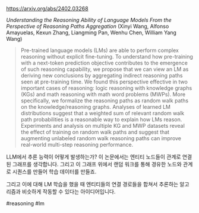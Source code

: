 https://arxiv.org/abs/2402.03268

*Understanding the Reasoning Ability of Language Models From the Perspective of Reasoning Paths Aggregation* (Xinyi Wang, Alfonso Amayuelas, Kexun Zhang, Liangming Pan, Wenhu Chen, William Yang Wang)

> Pre-trained language models (LMs) are able to perform complex reasoning without explicit fine-tuning. To understand how pre-training with a next-token prediction objective contributes to the emergence of such reasoning capability, we propose that we can view an LM as deriving new conclusions by aggregating indirect reasoning paths seen at pre-training time. We found this perspective effective in two important cases of reasoning: logic reasoning with knowledge graphs (KGs) and math reasoning with math word problems (MWPs). More specifically, we formalize the reasoning paths as random walk paths on the knowledge/reasoning graphs. Analyses of learned LM distributions suggest that a weighted sum of relevant random walk path probabilities is a reasonable way to explain how LMs reason. Experiments and analysis on multiple KG and MWP datasets reveal the effect of training on random walk paths and suggest that augmenting unlabeled random walk reasoning paths can improve real-world multi-step reasoning performance.

LLM에서 추론 능력이 어떻게 발생하는가? 이 논문에서는 엔티티 노드들이 관계로 연결된 그래프를 생각합니다. 그리고 이 그래프 위에서 랜덤 워크를 통해 경유한 노드와 관계로 시퀀스를 만들어 학습 데이터를 만들죠.

그리고 이에 대해 LM 학습을 했을 때 엔티티들의 연결 경로들을 합쳐서 추론하는 알고리즘과 비슷하게 작동할 수 있다는 아이디어입니다.

#reasoning #lm 